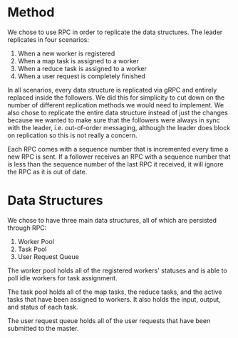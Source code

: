 # Method

We chose to use RPC in order to replicate the data structures. The leader replicates in four scenarios:
1. When a new worker is registered
2. When a map task is assigned to a worker
3. When a reduce task is assigned to a worker
4. When a user request is completely finished

In all scenarios, every data structure is replicated via gRPC and entirely replaced inside the followers. We did this for simplicity to cut down on the number of different replication methods we would need to implement. We also chose to replicate the entire data structure instead of just the changes because we wanted to make sure that the followers were always in sync with the leader, i.e. out-of-order messaging, although the leader does block on replication so this is not really a concern.

Each RPC comes with a sequence number that is incremented every time a new RPC is sent. If a follower receives an RPC with a sequence number that is less than the sequence number of the last RPC it received, it will ignore the RPC as it is out of date.

# Data Structures

We chose to have three main data structures, all of which are persisted through RPC:
1. Worker Pool
2. Task Pool
3. User Request Queue

The worker pool holds all of the registered workers' statuses and is able to poll idle workers for task assignment.

The task pool holds all of the map tasks, the reduce tasks, and the active tasks that have been assigned to workers. It also holds the input, output, and status of each task.

The user request queue holds all of the user requests that have been submitted to the master.
